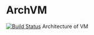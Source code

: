 # ArchVM
[![Build Status](https://travis-ci.org/JIexa24/ArchVM.svg?branch=master)](https://travis-ci.org/JIexa24/ArchVM)
Architecture of VM
